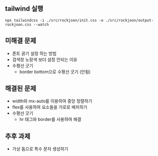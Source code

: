 ## tailwind 실행
```
npx tailwindcss -i ./src/rockjoon/init.css -o ./src/rockjoon/output-rockjoon.css --watch
```







## 미해결 문제
- 폰트 굵기 설정 하는 방법
- 검색창 노랑색 보더 설정 안되는 이유
- 수평선 긋기
  - border bottom으로 수평선 긋기 (안됨)

## 해결된 문제
- width와 mx-auto를 이용하여 중앙 정렬하기
- flex를 사용하여 요소들을 가로로 배치하기
- 수평선 긋기
    - hr 태그와 border를 사용하여 해결


## 추후 과제
- 가상 돔으로 특수 문자 생성하기 